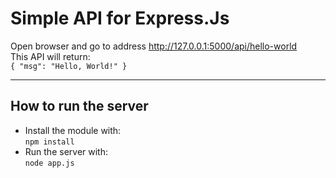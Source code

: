 # Simple API for Express.Js

Open browser and go to address http://127.0.0.1:5000/api/hello-world \
This API will return: \
`{ "msg": "Hello, World!" }`

---

## How to run the server

- Install the module with: \
  `npm install`
- Run the server with: \
  `node app.js`
